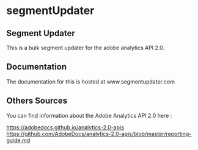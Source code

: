 # segmentUpdater
<h2> Segment Updater </h2>

This is a bulk segment updater for the adobe analytics API 2.0.

<h2> Documentation </h2>
The documentation for this is hosted at www.segmentupdater.com

<h2>Others Sources</h2>
You can find information about the Adobe Analytics API 2.0 here :

https://adobedocs.github.io/analytics-2.0-apis
https://github.com/AdobeDocs/analytics-2.0-apis/blob/master/reporting-guide.md
